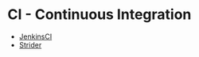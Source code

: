 # CI - Continuous Integration

* [JenkinsCI](http://jenkins-ci.org/)
* [Strider](http://stridercd.com/)